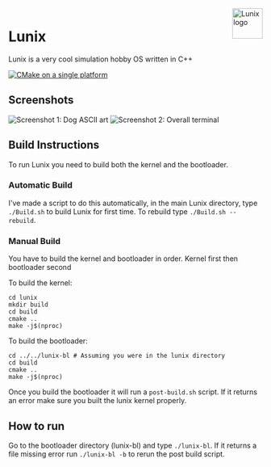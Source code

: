 <img src="https://github.com/noahdossan/Lunix/blob/59b9e7d90a7bdcbc3a6119e00a31a14058005577/images/logo.png" alt="Lunix logo" title="Lunix" align="right" height="60" />

# Lunix

Lunix is a very cool simulation hobby OS written in C++

[![CMake on a single platform](https://github.com/noahdossan/Lunix/actions/workflows/cmake-single-platform.yml/badge.svg)](https://github.com/noahdossan/Lunix/actions/workflows/cmake-single-platform.yml)

## Screenshots
![Screenshot 1: Dog ASCII art](https://github.com/noahdossan/Lunix/blob/1fe0a5969c9768406357046517e46fa3fc49fccf/lulu-terminal.png)
![Screenshot 2: Overall terminal](https://github.com/noahdossan/Lunix/blob/1fe0a5969c9768406357046517e46fa3fc49fccf/lunix-terminal.png)

## Build Instructions
To run Lunix you need to build both the kernel and the bootloader.

### Automatic Build
I've made a script to do this automatically, in the main Lunix directory, type `./Build.sh` to build Lunix for first time. To rebuild type `./Build.sh --rebuild`.

### Manual Build
You have to build the kernel and bootloader in order. Kernel first then bootloader second

To build the kernel:
```
cd lunix
mkdir build
cd build
cmake ..
make -j$(nproc)
```
To build the bootloader:
```
cd ../../lunix-bl # Assuming you were in the lunix directory
cd build
cmake ..
make -j$(nproc)
```
Once you build the bootloader it will run a `post-build.sh` script. If it returns an error make sure you built the lunix kernel properly.

## How to run
Go to the bootloader directory (lunix-bl) and type `./lunix-bl`. If it returns a file missing error run `./lunix-bl -b` to rerun the post build script.
